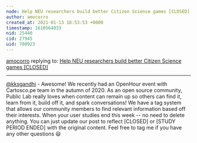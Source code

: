 ```yaml
---
node: Help NEU researchers build better Citizen Science games [CLOSED]
author: amocorro
created_at: 2021-01-13 18:53:53 +0000
timestamp: 1610564033
nid: 25440
cid: 27945
uid: 700923
---
```




[amocorro](../profile/amocorro) replying to: [Help NEU researchers build better Citizen Science games [CLOSED]](../notes/kksgandhi/01-08-2021/help-neu-researchers-build-better-citizen-science-games)

----
[@kksgandhi](/profile/kksgandhi) - Awesome! We recently had an OpenHour event with Cartosco.pe team in the autumn of 2020. As an open source community, Public Lab really loves when content can remain up so others can find it, learn from it, build off it, and spark conversations! We have a tag system that allows our community members to find relevant information based off their interests. When your user studies end this week -- no need to delete anything. You can just update our post to reflect [CLOSED] or [STUDY PERIOD ENDED] with the original content. Feel free to tag me if you have any other questions 😃 